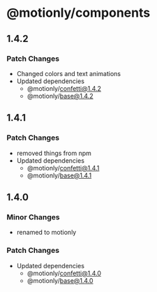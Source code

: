 # @motionly/components

## 1.4.2

### Patch Changes

- Changed colors and text animations
- Updated dependencies
  - @motionly/confetti@1.4.2
  - @motionly/base@1.4.2

## 1.4.1

### Patch Changes

- removed things from npm
- Updated dependencies
  - @motionly/confetti@1.4.1
  - @motionly/base@1.4.1

## 1.4.0

### Minor Changes

- renamed to motionly

### Patch Changes

- Updated dependencies
  - @motionly/confetti@1.4.0
  - @motionly/base@1.4.0
